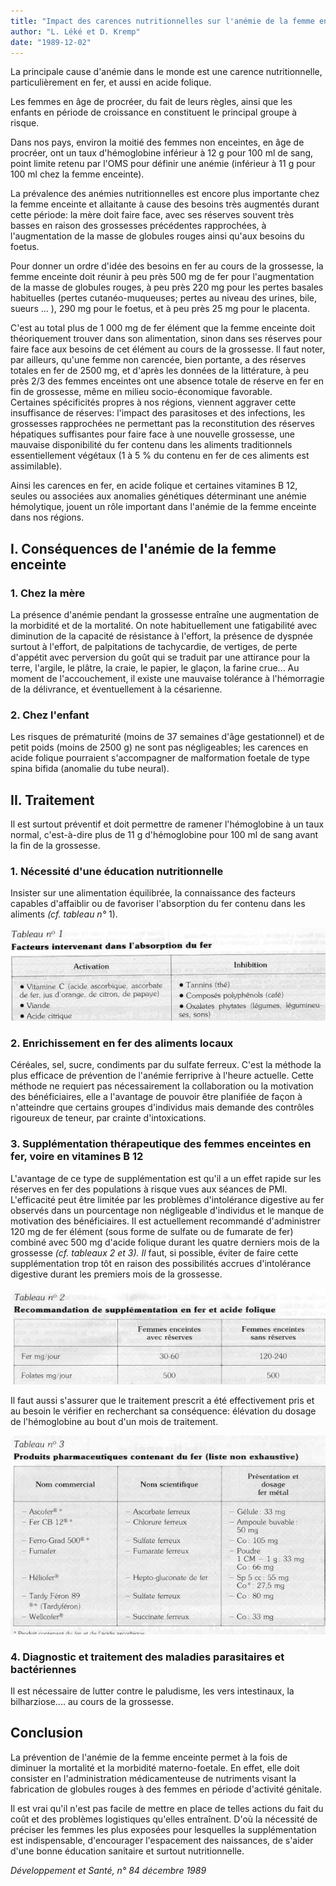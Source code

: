 ```yaml
---
title: "Impact des carences nutritionnelles sur l'anémie de la femme enceinte"
author: "L. Léké et D. Kremp"
date: "1989-12-02"
---
```


La principale cause d'anémie dans le monde est une carence nutritionnelle, particulièrement en fer, et aussi en acide folique.

Les femmes en âge de procréer, du fait de leurs règles, ainsi que les enfants en période de croissance en constituent le principal groupe à risque.

Dans nos pays, environ la moitié des femmes non enceintes, en âge de procréer, ont un taux d'hémoglobine inférieur à 12 g pour 100 ml de sang, point limite retenu par l'OMS pour définir une anémie (inférieur à 11 g pour 100 ml chez la femme enceinte).

La prévalence des anémies nutritionnelles est encore plus importante chez la femme enceinte et allaitante à cause des besoins très augmentés durant cette période: la mère doit faire face, avec ses réserves souvent très basses en raison des grossesses précédentes rapprochées, à l'augmentation de la masse de globules rouges ainsi qu'aux besoins du foetus.

Pour donner un ordre d'idée des besoins en fer au cours de la grossesse, la femme enceinte doit réunir à peu près 500 mg de fer pour l'augmentation de la masse de globules rouges, à peu près 220 mg pour les pertes basales habituelles (pertes cutanéo-muqueuses; pertes au niveau des urines, bile, sueurs ... ), 290 mg pour le foetus, et à peu près 25 mg pour le placenta.

C'est au total plus de 1 000 mg de fer élément que la femme enceinte doit théoriquement trouver dans son alimentation, sinon dans ses réserves pour faire face aux besoins de cet élément au cours de la grossesse. Il faut noter, par ailleurs, qu'une femme non carencée, bien portante, a des réserves totales en fer de 2500 mg, et d'après les données de la littérature, à peu près 2/3 des femmes enceintes ont une absence totale de réserve en fer en fin de grossesse, même en milieu socio-économique favorable.  
Certaines spécificités propres à nos régions, viennent aggraver cette insuffisance de réserves: l'impact des parasitoses et des infections, les grossesses rapprochées ne permettant pas la reconstitution des réserves hépatiques suffisantes pour faire face à une nouvelle grossesse, une mauvaise disponibilité du fer contenu dans les aliments traditionnels essentiellement végétaux (1 à 5 % du contenu en fer de ces aliments est assimilable).

Ainsi les carences en fer, en acide folique et certaines vitamines B 12, seules ou associées aux anomalies génétiques déterminant une anémie hémolytique, jouent un rôle important dans l'anémie de la femme enceinte dans nos régions.

## I. Conséquences de l'anémie de la femme enceinte

### 1. Chez la mère

La présence d'anémie pendant la grossesse entraîne une augmentation de la morbidité et de la mortalité. On note habituellement une fatigabilité avec diminution de la capacité de résistance à l'effort, la présence de dyspnée surtout à l'effort, de palpitations de tachycardie, de vertiges, de perte d'appétit avec perversion du goût qui se traduit par une attirance pour la terre, l'argile, le plâtre, la craie, le papier, le glaçon, la farine crue... Au moment de l'accouchement, il existe une mauvaise tolérance à l'hémorragie de la délivrance, et éventuellement à la césarienne.

### 2. Chez l'enfant

Les risques de prématurité (moins de 37 semaines d'âge gestationnel) et de petit poids (moins de 2500 g) ne sont pas négligeables; les carences en acide folique pourraient s'accompagner de malformation foetale de type spina bifida (anomalie du tube neural).

## II. Traitement

Il est surtout préventif et doit permettre de ramener l'hémoglobine à un taux normal, c'est-à-dire plus de 11 g d'hémoglobine pour 100 ml de sang avant la fin de la grossesse.

### 1. Nécessité d'une éducation nutritionnelle

Insister sur une alimentation équilibrée, la connaissance des facteurs capables d'affaiblir ou de favoriser l'absorption du fer contenu dans les aliments _(cf. tableau n°_ 1).


![](i400-1.jpg)


### 2. Enrichissement en fer des aliments locaux

Céréales, sel, sucre, condiments par du sulfate ferreux. C'est la méthode la plus efficace de prévention de l'anémie ferriprive à l'heure actuelle. Cette méthode ne requiert pas nécessairement la collaboration ou la motivation des bénéficiaires, elle a l'avantage de pouvoir être planifiée de façon à n'atteindre que certains groupes d'individus mais demande des contrôles rigoureux de teneur, par crainte d'intoxications.

### 3. Supplémentation thérapeutique des femmes enceintes en fer, voire en vitamines B 12

L'avantage de ce type de supplémentation est qu'il a un effet rapide sur les réserves en fer des populations à risque vues aux séances de PMI. L'efficacité peut être limitée par les problèmes d'intolérance digestive au fer observés dans un pourcentage non négligeable d'individus et le manque de motivation des bénéficiaires. Il est actuellement recommandé d'administrer 120 mg de fer élément (sous forme de sulfate ou de fumarate de fer) combiné avec 500 mg d'acide folique durant les quatre derniers mois de la grossesse _(cf. tableaux 2 et 3). Il_ faut, si possible, éviter de faire cette supplémentation trop tôt en raison des possibilités accrues d'intolérance digestive durant les premiers mois de la grossesse.


![](i400-2.jpg)


Il faut aussi s'assurer que le traitement prescrit a été effectivement pris et au besoin le vérifier en recherchant sa conséquence: élévation du dosage de l'hémoglobine au bout d'un mois de traitement.


![](i400-3.jpg)


### 4. Diagnostic et traitement des maladies **parasitaires et bactériennes**

Il est nécessaire de lutter contre le paludisme, les vers intestinaux, la bilharziose.... au cours de la grossesse.

## Conclusion

La prévention de l'anémie de la femme enceinte permet à la fois de diminuer la mortalité et la morbidité materno-foetale. En effet, elle doit consister en l'administration médicamenteuse de nutriments visant la fabrication de globules rouges à des femmes en période d'activité génitale.

Il est vrai qu'il n'est pas facile de mettre en place de telles actions du fait du coût et des problèmes logistiques qu'elles entraînent. D'où la nécessité de préciser les femmes les plus exposées pour lesquelles la supplémentation est indispensable, d'encourager l'espacement des naissances, de s'aider d'une bonne éducation sanitaire et surtout nutritionnelle.

_Développement et Santé, n° 84 décembre 1989_